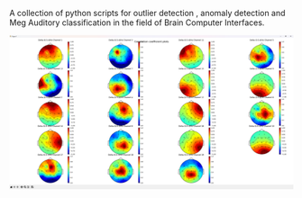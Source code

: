 A collection of python scripts for outlier detection , anomaly detection and Meg Auditory classification in the field of Brain Computer Interfaces.

![ExampleImage](Images/Example_2.png)
